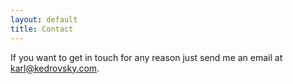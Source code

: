 ```yaml
---
layout: default
title: Contact
---
```


If you want to get in touch for any reason just send me an email at [karl@kedrovsky.com](mailto:karl@kedrovsky.com).
